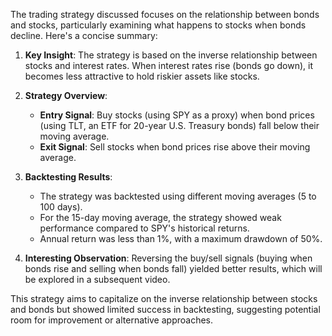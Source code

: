 The trading strategy discussed focuses on the relationship between bonds and stocks, particularly examining what happens to stocks when bonds decline. Here's a concise summary:

1. **Key Insight**: The strategy is based on the inverse relationship between stocks and interest rates. When interest rates rise (bonds go down), it becomes less attractive to hold riskier assets like stocks.

2. **Strategy Overview**:
   - **Entry Signal**: Buy stocks (using SPY as a proxy) when bond prices (using TLT, an ETF for 20-year U.S. Treasury bonds) fall below their moving average.
   - **Exit Signal**: Sell stocks when bond prices rise above their moving average.

3. **Backtesting Results**:
   - The strategy was backtested using different moving averages (5 to 100 days).
   - For the 15-day moving average, the strategy showed weak performance compared to SPY's historical returns.
   - Annual return was less than 1%, with a maximum drawdown of 50%.

4. **Interesting Observation**: Reversing the buy/sell signals (buying when bonds rise and selling when bonds fall) yielded better results, which will be explored in a subsequent video.

This strategy aims to capitalize on the inverse relationship between stocks and bonds but showed limited success in backtesting, suggesting potential room for improvement or alternative approaches.
